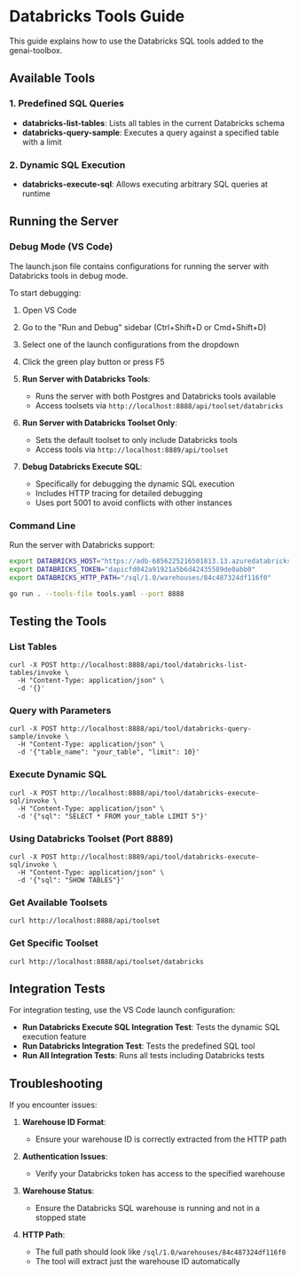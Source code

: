 # Databricks Tools Guide

This guide explains how to use the Databricks SQL tools added to the genai-toolbox.

## Available Tools

### 1. Predefined SQL Queries
- **databricks-list-tables**: Lists all tables in the current Databricks schema
- **databricks-query-sample**: Executes a query against a specified table with a limit

### 2. Dynamic SQL Execution
- **databricks-execute-sql**: Allows executing arbitrary SQL queries at runtime

## Running the Server

### Debug Mode (VS Code)

The launch.json file contains configurations for running the server with Databricks tools in debug mode.

To start debugging:
1. Open VS Code
2. Go to the "Run and Debug" sidebar (Ctrl+Shift+D or Cmd+Shift+D)
3. Select one of the launch configurations from the dropdown
4. Click the green play button or press F5

1. **Run Server with Databricks Tools**:
   - Runs the server with both Postgres and Databricks tools available
   - Access toolsets via `http://localhost:8888/api/toolset/databricks`

2. **Run Server with Databricks Toolset Only**:
   - Sets the default toolset to only include Databricks tools
   - Access tools via `http://localhost:8889/api/toolset`

3. **Debug Databricks Execute SQL**:
   - Specifically for debugging the dynamic SQL execution
   - Includes HTTP tracing for detailed debugging
   - Uses port 5001 to avoid conflicts with other instances

### Command Line

Run the server with Databricks support:

```bash
export DATABRICKS_HOST="https://adb-6856225216501813.13.azuredatabricks.net:8082"
export DATABRICKS_TOKEN="dapicfd042a91921a5b6d42435589de0abb0"
export DATABRICKS_HTTP_PATH="/sql/1.0/warehouses/84c487324df116f0"

go run . --tools-file tools.yaml --port 8888
```

## Testing the Tools

### List Tables
```
curl -X POST http://localhost:8888/api/tool/databricks-list-tables/invoke \
  -H "Content-Type: application/json" \
  -d '{}'
```

### Query with Parameters
```
curl -X POST http://localhost:8888/api/tool/databricks-query-sample/invoke \
  -H "Content-Type: application/json" \
  -d '{"table_name": "your_table", "limit": 10}'
```

### Execute Dynamic SQL
```
curl -X POST http://localhost:8888/api/tool/databricks-execute-sql/invoke \
  -H "Content-Type: application/json" \
  -d '{"sql": "SELECT * FROM your_table LIMIT 5"}'
```

### Using Databricks Toolset (Port 8889)
```
curl -X POST http://localhost:8889/api/tool/databricks-execute-sql/invoke \
  -H "Content-Type: application/json" \
  -d '{"sql": "SHOW TABLES"}'
```

### Get Available Toolsets
```
curl http://localhost:8888/api/toolset
```

### Get Specific Toolset
```
curl http://localhost:8888/api/toolset/databricks
```

## Integration Tests

For integration testing, use the VS Code launch configuration:

- **Run Databricks Execute SQL Integration Test**: Tests the dynamic SQL execution feature
- **Run Databricks Integration Test**: Tests the predefined SQL tool
- **Run All Integration Tests**: Runs all tests including Databricks tests

## Troubleshooting

If you encounter issues:

1. **Warehouse ID Format**:
   - Ensure your warehouse ID is correctly extracted from the HTTP path

2. **Authentication Issues**:
   - Verify your Databricks token has access to the specified warehouse

3. **Warehouse Status**:
   - Ensure the Databricks SQL warehouse is running and not in a stopped state

4. **HTTP Path**:
   - The full path should look like `/sql/1.0/warehouses/84c487324df116f0`
   - The tool will extract just the warehouse ID automatically
